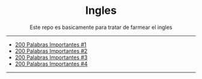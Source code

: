 
<div align="center"> 

# Ingles

Este repo es basicamente para tratar de farmear el ingles

</div>

---


- [200 Palabras Importantes #1](/documentos/200Palabras_1.md)
- [200 Palabras Importantes #2](/documentos/200Palabras_2.md)
- [200 Palabras Importantes #3](/documentos/200Palabras_3.md)
- [200 Palabras Importantes #4](/documentos/200Palabras_4.md)

---